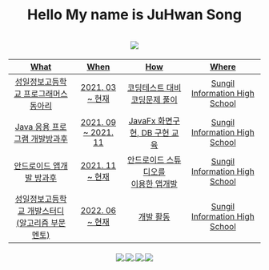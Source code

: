 <div align = "center">
  <h1> Hello My name is JuHwan Song </h1> <br>
  <a href = "https://www.acmicpc.net/user/yukit">
    <img src = "http://mazassumnida.wtf/api/v2/generate_badge?boj=yukit"
  </a>

<h4>
  
| What | When | How | Where |
|:--------:|:--------:|:--------:|:--------:|
| 성일정보고등학교 프로그래머스 동아리 | 2021. 03 ~ 현재 | 코딩테스트 대비 코딩문제 풀이  | Sungil Information High School |
| Java 응용 프로그램 개발방과후 | 2021. 09 ~ 2021. 11 | JavaFx 화면구현, DB 구현 교육 | Sungil Information High School |
| 안드로이드 앱개발 방과후 | 2021. 11 ~ 현재 | 안드로이드 스튜디오를 <br> 이용한 앱개발 | Sungil Information High School |
| 성일정보고등학교 개발스터디<br>(알고리즘 부문 멘토) | 2022. 06 ~ 현재 | 개발 활동 | Sungil Information High School |
  
<h4>


 
<a href="https://github.com/Yu-Kit42/JavaFx_membership">
    <img align="center" src="https://github-readme-stats.vercel.app/api/pin/?username=Yu-Kit42&repo=JavaFx_membership" />
</a>
<a href="https://github.com/Yu-Kit42/JavaFX_KimBabKiosk">
    <img align="center" src="https://github-readme-stats.vercel.app/api/pin/?username=Yu-Kit42&repo=JavaFX_KimBabKiosk" />
</a>
<a href="https://github.com/Yu-Kit42/JavaFX_Calculator">
    <img align="center" src="https://github-readme-stats.vercel.app/api/pin/?username=Yu-Kit42&repo=JavaFX_Calculator" />
</a>
<a href="https://github.com/Yu-Kit42/Java_BaekJoon">
    <img align="center" src="https://github-readme-stats.vercel.app/api/pin/?username=Yu-Kit42&repo=Java_BaekJoon" />
</a>
</h4>
  
</div>


